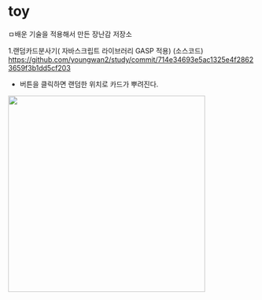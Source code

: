 # toy

ㅁ배운 기술을 적용해서 만든 장난감 저장소

1.랜덤카드분사기( 자바스크립트 라이브러리 GASP 적용)
(소스코드) https://github.com/youngwan2/study/commit/714e34693e5ac1325e4f28623659f3b1dd5cf203


- 버튼을 클릭하면 랜덤한 위치로 카드가 뿌려진다.
<img style ="width:400px" src ="https://user-images.githubusercontent.com/107159871/212520737-bf62f0da-a060-44ce-96b4-67be38cdc683.png ">




